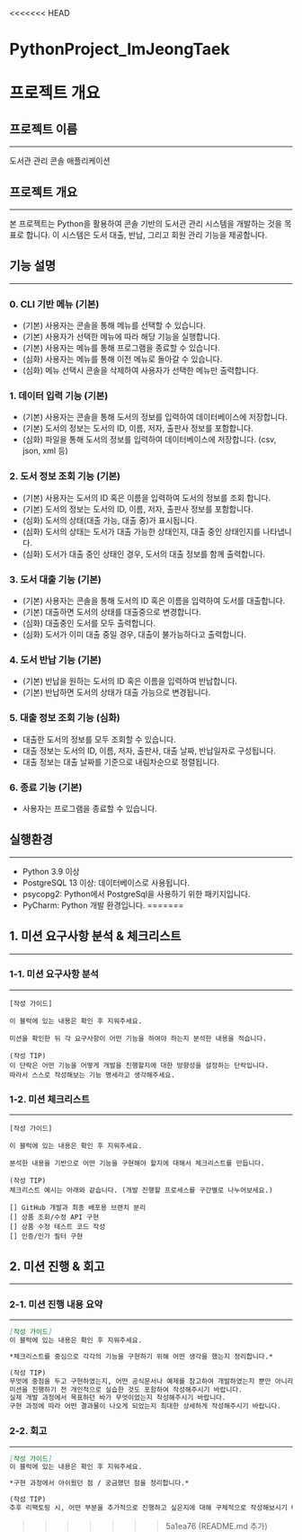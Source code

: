 <<<<<<< HEAD
# PythonProject_ImJeongTaek

# 프로젝트 개요

## 프로젝트 이름

---

도서관 관리 콘솔 애플리케이션

## 프로젝트 개요

---

본 프로젝트는 Python을 활용하여 콘솔 기반의 도서관 관리 시스템을 개발하는 것을 목표로 합니다. 이 시스템은 도서 대출, 반납, 그리고 회원 관리 기능을 제공합니다.

## 기능 설명

---

### 0. CLI 기반 메뉴 (기본)

- (기본) 사용자는 콘솔을 통해 메뉴를 선택할 수 있습니다.
- (기본) 사용자가 선택한 메뉴에 따라 해당 기능을 실행합니다.
- (기본) 사용자는 메뉴를 통해 프로그램을 종료할 수 있습니다.
- (심화) 사용자는 메뉴를 통해 이전 메뉴로 돌아갈 수 있습니다.
- (심화) 메뉴 선택시 콘솔을 삭제하여 사용자가 선택한 메뉴만 출력합니다.

### 1. 데이터 입력 기능 (기본)

- (기본) 사용자는 콘솔을 통해 도서의 정보를 입력하여 데이터베이스에 저장합니다.
- (기본) 도서의 정보는 도서의 ID, 이름, 저자, 출판사 정보를 포함합니다.
- (심화) 파일을 통해 도서의 정보를 입력하여 데이터베이스에 저장합니다. (csv, json, xml 등)

### 2. 도서 정보 조회 기능 (기본)

- (기본) 사용자는 도서의 ID 혹은 이름을 입력하여 도서의 정보를 조회 합니다.
- (기본) 도서의 정보는 도서의 ID, 이름, 저자, 출판사 정보를 포함합니다.
- (심화) 도서의 상태(대출 가능, 대출 중)가 표시됩니다.
- (심화) 도서의 상태는 도서가 대출 가능한 상태인지, 대출 중인 상태인지를 나타냅니다.
- (심화) 도서가 대출 중인 상태인 경우, 도서의 대출 정보를 함께 출력합니다.

### 3. 도서 대출 기능 (기본)

- (기본) 사용자는 콘솔을 통해 도서의 ID 혹은 이름을 입력하여 도서를 대출합니다.
- (기본) 대출하면 도서의 상태를 대출중으로 변경합니다.
- (심화) 대출중인 도서를 모두 출력합니다.
- (심화) 도서가 이미 대출 중일 경우, 대출이 불가능하다고 출력합니다.

### 4. 도서 반납 기능 (기본)

- (기본) 반납을 원하는 도서의 ID 혹은 이름을 입력하여 반납합니다.
- (기본) 반납하면 도서의 상태가 대출 가능으로 변경됩니다.

### 5. 대출 정보 조회 기능 (심화)

- 대출한 도서의 정보를 모두 조회할 수 있습니다.
- 대출 정보는 도서의 ID, 이름, 저자, 출판사, 대출 날짜, 반납일자로 구성됩니다.
- 대출 정보는 대출 날짜를 기준으로 내림차순으로 정렬됩니다.

### 6. 종료 기능 (기본)

- 사용자는 프로그램을 종료할 수 있습니다.

## 실행환경

---

- Python 3.9 이상
- PostgreSQL 13 이상: 데이터베이스로 사용됩니다.
- psycopg2: Python에서 PostgreSql을 사용하기 위한 패키지입니다.
- PyCharm: Python 개발 환경입니다.
=======
## 1. 미션 요구사항 분석 & 체크리스트

---

### 1-1. 미션 요구사항 분석

---

```
[작성 가이드] 

이 블럭에 있는 내용은 확인 후 지워주세요. 

미션을 확인한 뒤 각 요구사항이 어떤 기능을 하여야 하는지 분석한 내용을 적습니다. 

(작성 TIP) 
이 단락은 어떤 기능을 어떻게 개발을 진행할지에 대한 방향성을 설정하는 단락입니다. 
따라서 스스로 작성해보는 기능 명세라고 생각해주세요. 
```

### 1-2. 미션 체크리스트

---

```
[작성 가이드] 

이 블럭에 있는 내용은 확인 후 지워주세요. 

분석한 내용을 기반으로 어떤 기능을 구현해야 할지에 대해서 체크리스트를 만듭니다. 

(작성 TIP) 
체크리스트 예시는 아래와 같습니다. (개발 진행할 프로세스를 구간별로 나누어보세요.)

[] GitHub 개발과 최종 배포용 브랜치 분리 
[] 상품 조회/수정 API 구현
[] 상품 수정 테스트 코드 작성 
[] 인증/인가 필터 구현
```

## 2. 미션 진행 & 회고

---

### 2-1. 미션 진행 내용 요약

---

```markdown
[작성 가이드] 
이 블럭에 있는 내용은 확인 후 지워주세요. 

*체크리스트를 중심으로 각각의 기능을 구현하기 위해 어떤 생각을 했는지 정리합니다.*

(작성 TIP) 
무엇에 중점을 두고 구현하였는지, 어떤 공식문서나 예제를 참고하여 개발하였는지 뿐만 아니라 
미션을 진행하기 전 개인적으로 실습한 것도 포함하여 작성해주시기 바랍니다.
실제 개발 과정에서 목표하던 바가 무엇이었는지 작성해주시기 바랍니다.
구현 과정에 따라 어떤 결과물이 나오게 되었는지 최대한 상세하게 작성해주시기 바랍니다.
```

### 2-2. 회고

---

```markdown
[작성 가이드] 
이 블럭에 있는 내용은 확인 후 지워주세요. 

*구현 과정에서 아쉬웠던 점 / 궁금했던 점을 정리합니다.*

(작성 TIP) 
추후 리팩토링 시, 어떤 부분을 추가적으로 진행하고 싶은지에 대해 구체적으로 작성해보시기 바랍니다. 
```
>>>>>>> 5a1ea76 (README.md 추가)
